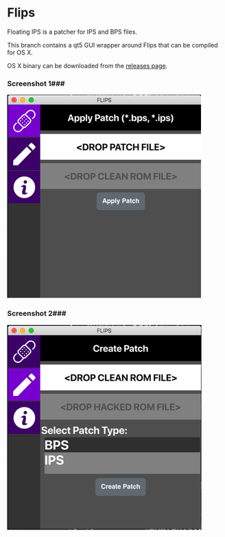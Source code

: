 # Flips
Floating IPS is a patcher for IPS and BPS files.

This branch contains a qt5 GUI wrapper around Flips that can be compiled for OS X.

OS X binary can be downloaded from the <a href="https://github.com/covarianttensor/Flips/releases/tag/1.0">releases page</a>.

### Screenshot 1###
![Alt text](/docs/app_screenshot.png?raw=true "Running on OS X")

### Screenshot 2###
![Alt text](/docs/app_screenshot2.png?raw=true "Running on OS X")
